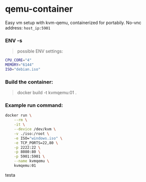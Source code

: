 # qemu-container

Easy vm setup with kvm-qemu, containerized for portabily. No-vnc address: `host_ip:5901`

### ENV -s
>possible ENV settings:
```sh
CPU_CORE="4"
MEMORY="6144"
ISO="debian.iso"
```
### Build the container:
>docker build -t kvmqemu:01 .

### Example run command:
```sh
docker run \
    --rm \
    -it \
    --device /dev/kvm \
    -v ./iso:/root \
    -e ISO="windows.iso" \
    -e TCP_PORTS=22,80 \
    -p 2222:22 \
    -p 8080:80 \
    -p 5901:5901 \
    --name kvmqemu \
    kvmqemu:01
```
testa